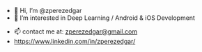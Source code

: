 - 👋 Hi, I’m @zperezedgar
- 👀 I’m interested in Deep Learning / Android & iOS Development
<!---- 🌱 I’m currently learning ...
- 💞️ I’m looking to collaborate on:--->
- 📫 contact me at: zperezedgar@gmail.com
- https://www.linkedin.com/in/zperezedgar/

<!---
zperezedgar/zperezedgar is a ✨ special ✨ repository because its `README.md` (this file) appears on your GitHub profile.
You can click the Preview link to take a look at your changes.
--->
